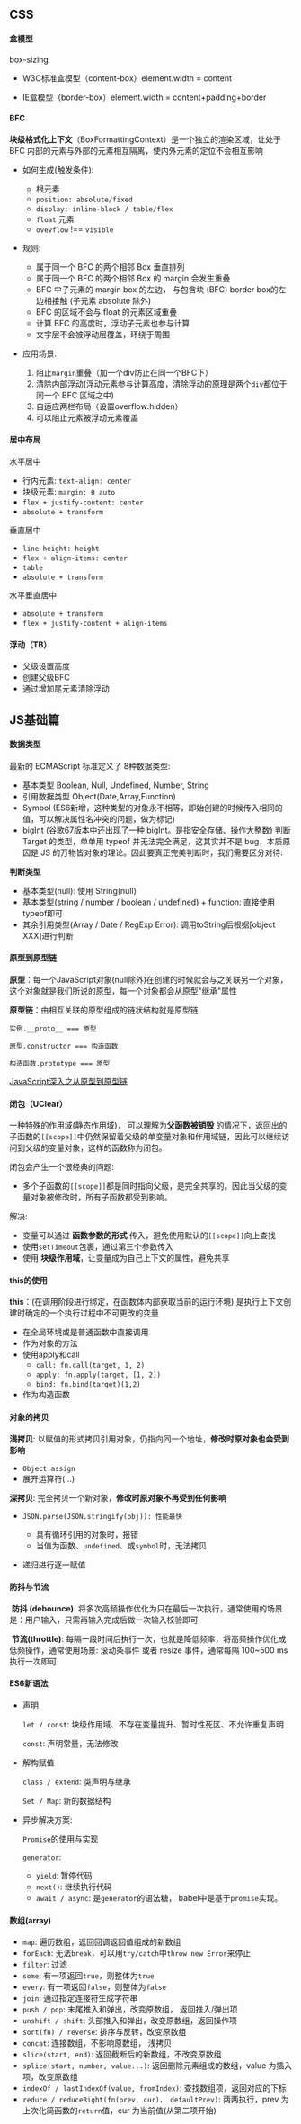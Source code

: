 

## CSS

#### 盒模型

box-sizing

- W3C标准盒模型（content-box）element.width = content

- IE盒模型（border-box）element.width = content+padding+border

#### BFC
**块级格式化上下文**（BoxFormattingContext）是一个独立的渲染区域，让处于 BFC 内部的元素与外部的元素相互隔离，使内外元素的定位不会相互影响

- 如何生成(触发条件):

  - 根元素
  - `position: absolute/fixed`
  - `display: inline-block / table/flex`
  - `float` 元素
  - `ovevflow` !== `visible`

- 规则:

  - 属于同一个 BFC 的两个相邻 Box 垂直排列
  - 属于同一个 BFC 的两个相邻 Box 的 margin 会发生重叠
  - BFC 中子元素的 margin box 的左边， 与包含块 (BFC) border box的左边相接触 (子元素 absolute 除外)
  - BFC 的区域不会与 float 的元素区域重叠
  - 计算 BFC 的高度时，浮动子元素也参与计算
  - 文字层不会被浮动层覆盖，环绕于周围

- 应用场景:

  1. 阻止`margin`重叠（加一个div防止在同一个BFC下）
  2. 清除内部浮动(浮动元素参与计算高度，清除浮动的原理是两个`div`都位于同一个 BFC 区域之中) 
  3. 自适应两栏布局（设置overflow:hidden）
  4. 可以阻止元素被浮动元素覆盖

#### 居中布局

  水平居中

  - 行内元素: `text-align: center`
  - 块级元素: `margin: 0 auto`
  - `flex + justify-content: center`
  - `absolute + transform`

  垂直居中

  - `line-height: height`
  - `flex + align-items: center`
  - `table`
  - `absolute + transform`

  水平垂直居中

  - `absolute + transform`
  - `flex + justify-content + align-items`

#### 浮动（TB）

- 父级设置高度
- 创建父级BFC
- 通过增加尾元素清除浮动
  

## JS基础篇

#### 数据类型

最新的 ECMAScript 标准定义了 8种数据类型:

- 基本类型
  Boolean, Null, Undefined, Number,  String
- 引用数据类型
  Object(Date,Array,Function)
- Symbol (ES6新增，这种类型的对象永不相等，即始创建的时候传入相同的值，可以解决属性名冲突的问题，做为标记)
- bigInt (谷歌67版本中还出现了一种 bigInt。是指安全存储、操作大整数)
判断 Target 的类型，单单用 typeof 并无法完全满足，这其实并不是 bug，本质原因是 JS 的万物皆对象的理论。因此要真正完美判断时，我们需要区分对待:

**判断类型**

- 基本类型(null): 使用 String(null)
- 基本类型(string / number / boolean / undefined) + function: 直接使用 typeof即可
- 其余引用类型(Array / Date / RegExp Error): 调用toString后根据[object XXX]进行判断




#### 原型到原型链

**原型**：每一个JavaScript对象(null除外)在创建的时候就会与之关联另一个对象，这个对象就是我们所说的原型，每一个对象都会从原型"继承"属性     

**原型链**：由相互关联的原型组成的链状结构就是原型链 

```
实例.__proto__ === 原型 

原型.constructor === 构造函数

构造函数.prototype === 原型
```

[JavaScript深入之从原型到原型链](https://github.com/mqyqingfeng/Blog/issues/2)

#### 闭包（UClear）

一种特殊的作用域(静态作用域)， 可以理解为**父函数被销毁** 的情况下，返回出的子函数的`[[scope]]`中仍然保留着父级的单变量对象和作用域链，因此可以继续访问到父级的变量对象，这样的函数称为闭包。

闭包会产生一个很经典的问题:

- 多个子函数的`[[scope]]`都是同时指向父级，是完全共享的。因此当父级的变量对象被修改时，所有子函数都受到影响。

解决:

- 变量可以通过 **函数参数的形式** 传入，避免使用默认的`[[scope]]`向上查找
- 使用`setTimeout`包裹，通过第三个参数传入
- 使用 **块级作用域**，让变量成为自己上下文的属性，避免共享

#### this的使用

**this**：(在调用阶段进行绑定，在函数体内部获取当前的运行环境) 是执行上下文创建时确定的一个执行过程中不可更改的变量

- 在全局环境或是普通函数中直接调用
- 作为对象的方法
- 使用apply和call
  - `call: fn.call(target, 1, 2)`
  - `apply: fn.apply(target, [1, 2])`
  - `bind: fn.bind(target)(1,2)`
- 作为构造函数

#### 对象的拷贝

**浅拷贝**: 以赋值的形式拷贝引用对象，仍指向同一个地址，**修改时原对象也会受到影响**

- `Object.assign`
- 展开运算符(...)

**深拷贝**: 完全拷贝一个新对象，**修改时原对象不再受到任何影响**

- ```
  JSON.parse(JSON.stringify(obj)): 性能最快
  ```

  - 具有循环引用的对象时，报错
  - 当值为函数、`undefined`、或`symbol`时，无法拷贝

- 递归进行逐一赋值

#### 防抖与节流

​	**防抖 (debounce)**: 将多次高频操作优化为只在最后一次执行，通常使用的场景是：用户输入，只需再输入完成后做一次输入校验即可

​	**节流(throttle)**: 每隔一段时间后执行一次，也就是降低频率，将高频操作优化成低频操作，通常使用场景: 滚动条事件 或者 resize 事件，通常每隔 100~500 ms执行一次即可

#### ES6新语法

- 声明

  `let / const`: 块级作用域、不存在变量提升、暂时性死区、不允许重复声明

  `const`: 声明常量，无法修改

- 解构赋值

  `class / extend`: 类声明与继承

  `Set / Map`: 新的数据结构

- 异步解决方案:

  `Promise`的使用与实现

  `generator`:

  - `yield`: 暂停代码
  - `next()`: 继续执行代码
  - `await / async`: 是`generator`的语法糖， babel中是基于`promise`实现。

#### 数组(array)

- `map`: 遍历数组，返回回调返回值组成的新数组
- `forEach`: 无法`break`，可以用`try/catch`中`throw new Error`来停止
- `filter`: 过滤
- `some`: 有一项返回`true`，则整体为`true`
- `every`: 有一项返回`false`，则整体为`false`
- `join`: 通过指定连接符生成字符串
- `push / pop`: 末尾推入和弹出，改变原数组， 返回推入/弹出项
- `unshift / shift`: 头部推入和弹出，改变原数组，返回操作项
- `sort(fn) / reverse`: 排序与反转，改变原数组
- `concat`: 连接数组，不影响原数组， 浅拷贝
- `slice(start, end)`: 返回截断后的新数组，不改变原数组
- `splice(start, number, value...)`: 返回删除元素组成的数组，value 为插入项，改变原数组
- `indexOf / lastIndexOf(value, fromIndex)`: 查找数组项，返回对应的下标
- `reduce / reduceRight(fn(prev, cur)， defaultPrev)`: 两两执行，prev 为上次化简函数的`return`值，cur 为当前值(从第二项开始)

